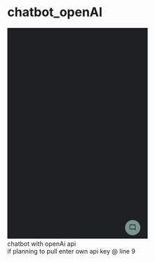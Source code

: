 # chatbot_openAI
![Alt Text](pre.gif) <br>
chatbot with openAi api <br>
if planning to pull enter own api key @ line 9